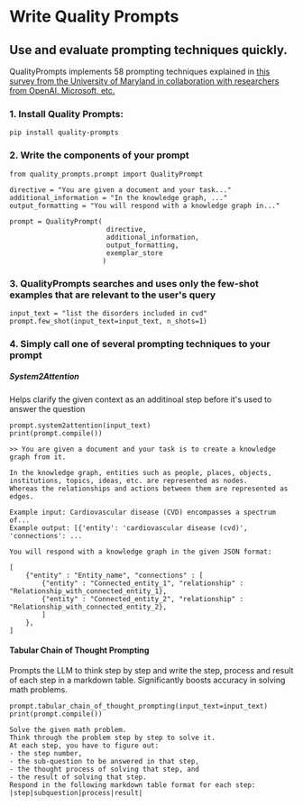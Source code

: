 # Write Quality Prompts
## Use and evaluate prompting techniques quickly.

QualityPrompts implements 58 prompting techniques explained in [this survey from the University of Maryland in collaboration with researchers from OpenAI, Microsoft, etc.](https://arxiv.org/pdf/2406.06608) 

### 1. Install Quality Prompts:

`pip install quality-prompts`

### 2. Write the components of your prompt

```
from quality_prompts.prompt import QualityPrompt

directive = "You are given a document and your task..."
additional_information = "In the knowledge graph, ..."
output_formatting = "You will respond with a knowledge graph in..."

prompt = QualityPrompt(
                        directive,
                        additional_information,
                        output_formatting,
                        exemplar_store
                       )
```

### 3. QualityPrompts searches and uses only the few-shot examples that are relevant to the user's query

```
input_text = "list the disorders included in cvd"
prompt.few_shot(input_text=input_text, n_shots=1)
```

### 4. Simply call one of several prompting techniques to your prompt

##### System2Attention
Helps clarify the given context as an additinoal step before it's used to answer the question

```
prompt.system2attention(input_text)
print(prompt.compile())
```

```
>> You are given a document and your task is to create a knowledge graph from it.
        
In the knowledge graph, entities such as people, places, objects, institutions, topics, ideas, etc. are represented as nodes.
Whereas the relationships and actions between them are represented as edges.

Example input: Cardiovascular disease (CVD) encompasses a spectrum of...
Example output: [{'entity': 'cardiovascular disease (cvd)', 'connections': ...

You will respond with a knowledge graph in the given JSON format:

[
    {"entity" : "Entity_name", "connections" : [
        {"entity" : "Connected_entity_1", "relationship" : "Relationship_with_connected_entity_1},
        {"entity" : "Connected_entity_2", "relationship" : "Relationship_with_connected_entity_2},
        ]
    },
]
```

#### Tabular Chain of Thought Prompting
Prompts the LLM to think step by step and write the step, process and result of each step in a markdown table.
Significantly boosts accuracy in solving math problems.
```
prompt.tabular_chain_of_thought_prompting(input_text=input_text)
print(prompt.compile())
```

```
Solve the given math problem.
Think through the problem step by step to solve it.
At each step, you have to figure out:
- the step number,
- the sub-question to be answered in that step,
- the thought process of solving that step, and
- the result of solving that step.
Respond in the following markdown table format for each step:
|step|subquestion|process|result|  
